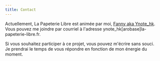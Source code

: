```yaml
---
title: Contact
---
```

Actuellement, La Papeterie Libre est animée par moi, [Fanny aka Ynote_hk](https://ynote.hk). Vous pouvez me joindre par courriel à l'adresse ynote_hk[arobase]la-papeterie-libre.fr.

Si vous souhaitez participer à ce projet, vous pouvez m'écrire sans souci. Je prendrai le temps de vous répondre en fonction de mon énergie du moment.
